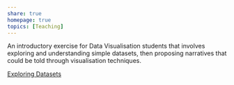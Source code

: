 ```yaml
---
share: true
homepage: true
topics: [Teaching]
---
```


An introductory exercise for Data Visualisation students that involves exploring and understanding simple datasets, then proposing  narratives that could be told through visualisation techniques.  

[Exploring Datasets](https://gfte.notion.site/Exploring-Datasets-123cc36dcb894096b15220fc0bb6c424)